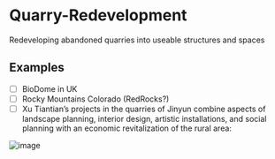 # Quarry-Redevelopment
Redeveloping abandoned quarries into useable structures and spaces

## Examples
  - [ ] BioDome in UK
  - [ ] Rocky Mountains Colorado (RedRocks?)
  - [ ] Xu Tiantian’s projects in the quarries of Jinyun combine aspects of landscape planning, interior design, artistic installations, and social planning with an economic revitalization of the rural area:

![image](https://user-images.githubusercontent.com/146181/182270319-bd858a5b-e3a9-4f16-afcd-985b503c2a53.png)
